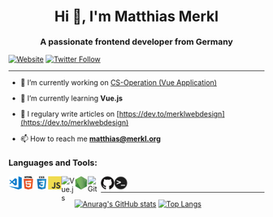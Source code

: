 <h1 align="center">Hi 👋, I'm Matthias Merkl</h1>
<h3 align="center">A passionate frontend developer from Germany</h3>
<div><div>

[![Website](https://img.shields.io/website?label=web.merkl.org&style=for-the-badge&url=https%3A%2F%2Fweb.merkl.org)](https://web.merkl.org)
[![Twitter Follow](https://img.shields.io/twitter/follow/MerklWebdesign?color=1DA1F2&logo=twitter&style=for-the-badge)](https://twitter.com/intent/follow?original_referer=https%3A%2F%2Fgithub.com%2FMerklWebdesign&screen_name=MerklWebdesign)

---

- 🔭 I’m currently working on [CS-Operation (Vue Application)](#)

- 🌱 I’m currently learning **Vue.js**

- 📝 I regulary write articles on [https://dev.to/merklwebdesign](https://dev.to/merklwebdesign)

- 📫 How to reach me **matthias@merkl.org**

### Languages and Tools:

<img align="left" alt="Visual Studio Code" width="26px" src="https://raw.githubusercontent.com/github/explore/80688e429a7d4ef2fca1e82350fe8e3517d3494d/topics/visual-studio-code/visual-studio-code.png" />
<img align="left" alt="HTML5" width="26px" src="https://raw.githubusercontent.com/github/explore/80688e429a7d4ef2fca1e82350fe8e3517d3494d/topics/html/html.png" />
<img align="left" alt="CSS3" width="26px" src="https://raw.githubusercontent.com/github/explore/80688e429a7d4ef2fca1e82350fe8e3517d3494d/topics/css/css.png" />
<img align="left" alt="JavaScript" width="26px" src="https://raw.githubusercontent.com/github/explore/80688e429a7d4ef2fca1e82350fe8e3517d3494d/topics/javascript/javascript.png" />
<img align="left" alt="Vue.js" width="26px" src="https://avatars.githubusercontent.com/u/6128107?s=400&v=4" />
<img align="left" alt="Node.js" width="26px" src="https://raw.githubusercontent.com/github/explore/80688e429a7d4ef2fca1e82350fe8e3517d3494d/topics/nodejs/nodejs.png" />
<img align="left" alt="Git" width="26px" src="https://upload.wikimedia.org/wikipedia/commons/thumb/3/3f/Git_icon.svg/1024px-Git_icon.svg.png" />
<img align="left" alt="GitHub" width="26px" src="https://raw.githubusercontent.com/github/explore/78df643247d429f6cc873026c0622819ad797942/topics/github/github.png" />
<img align="left" alt="Terminal" width="26px" src="https://raw.githubusercontent.com/github/explore/80688e429a7d4ef2fca1e82350fe8e3517d3494d/topics/terminal/terminal.png" />
<br>

---

[![Anurag's GitHub stats](https://github-readme-stats.vercel.app/api?username=matthiasmerkl)](https://github.com/anuraghazra/github-readme-stats)
[![Top Langs](https://github-readme-stats.vercel.app/api/top-langs/?username=matthiasmerkl)](https://github.com/anuraghazra/github-readme-stats)
